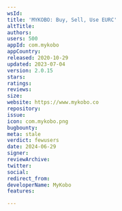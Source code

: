 ```yaml
---
wsId: 
title: 'MYKOBO: Buy, Sell, Use EURC'
altTitle: 
authors: 
users: 500
appId: com.mykobo
appCountry: 
released: 2020-10-29
updated: 2023-07-04
version: 2.0.15
stars: 
ratings: 
reviews: 
size: 
website: https://www.mykobo.co
repository: 
issue: 
icon: com.mykobo.png
bugbounty: 
meta: stale
verdict: fewusers
date: 2024-06-29
signer: 
reviewArchive: 
twitter: 
social: 
redirect_from: 
developerName: MyKobo
features: 

---
```



